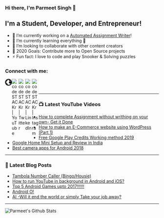 ### Hi there, I'm Parmeet Singh 👋

## I'm a Student, Developer, and Entrepreneur!
- 🔭 I’m currently working on a [Automated Assignment Writer]!
- 🌱 I’m currently learning everything 🤣
- 👯 I’m looking to collaborate with other content creators
- 🥅 2020 Goals: Contribute more to Open Source projects
- ⚡ Fun fact: I love to code and play Snooker & Solving puzzles

### Connect with me:

[<img align="left" alt="codeSTACKr.com" width="22px" src="https://raw.githubusercontent.com/iconic/open-iconic/master/svg/globe.svg" />][website]
[<img align="left" alt="codeSTACKr | YouTube" width="22px" src="https://cdn.jsdelivr.net/npm/simple-icons@v3/icons/youtube.svg" />][youtube]
[<img align="left" alt="codeSTACKr | Twitter" width="22px" src="https://cdn.jsdelivr.net/npm/simple-icons@v3/icons/twitter.svg" />][twitter]
[<img align="left" alt="codeSTACKr | LinkedIn" width="22px" src="https://cdn.jsdelivr.net/npm/simple-icons@v3/icons/linkedin.svg" />][linkedin]
[<img align="left" alt="codeSTACKr | Instagram" width="22px" src="https://cdn.jsdelivr.net/npm/simple-icons@v3/icons/instagram.svg" />][instagram]

<br />


<br />

---

### 📺 Latest YouTube Videos
<!-- YOUTUBE:START -->
- [How to complete Assignment without writhing on your own- Get it Done](https://www.youtube.com/watch?v=nXrUremaqQc)
- [How to make an E-Commerce website using WordPress (Part 1)](https://www.youtube.com/watch?v=_v78O2PMdjQ)
- [Free Google Play Credits Working method 2019](https://www.youtube.com/watch?v=uKErHAsD8Jk)
- [Google Home Mini Setup and Review in India](https://www.youtube.com/watch?v=IDV1VP0A6PA)
- [Best camera apps for Android 2018](https://www.youtube.com/watch?v=Bxm-k7ftYT4)
<!-- YOUTUBE:END -->

---

### 📕 Latest Blog Posts
<!-- BLOG-POST-LIST:START -->
- [Tambola Number Caller &lpar;Bingo/Housie&rpar;](http://techwaria.blogspot.com/2020/04/tambola-number-caller-bingohousie.html)
- [How to run YouTube in background in Android and iOS?](http://techwaria.blogspot.com/2018/02/how-to-run-youtube-in-background-in.html)
- [Top 5 Android Games upto 2017!!!!!!](http://techwaria.blogspot.com/2017/12/top-5-android-games-upto-2017.html)
- [Android O!](http://techwaria.blogspot.com/2017/11/android-o.html)
- [AI -Will it end the world or simply Take your job away?](http://techwaria.blogspot.com/2017/02/ai-will-it-end-world-or-simply-take.html)
<!-- BLOG-POST-LIST:END -->

---

<img align="left" alt="Parmeet's Github Stats" src="https://github-readme-stats.codestackr.vercel.app/api?username=Parmeet349&show_icons=true&hide_border=true" />

[website]: http://www.geekypajis.blogspot.com
[twitter]: https://twitter.com/Parmeet349
[youtube]: https://www.youtube.com/geekypajis
[instagram]: https://www.instagram.com/parmeet21_
[linkedin]: https://www.linkedin.com/in/parmeet-singh-3614a7135
[Automated Assignment Writer]: http://askstudio3.pythonanywhere.com
